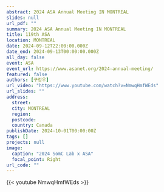 ```yaml
---
abstract: 2024 ASA Annual Meeting IN MONTREAL
slides: null
url_pdf: ""
summary: 2024 ASA Annual Meeting IN MONTREAL
title: 119th ASA 
location: MONTREAL
date: 2024-09-12T22:00:00.000Z
date_end: 2024-09-13T00:00:00.000Z
all_day: false
event: ASA
event_url: https://www.asanet.org/2024-annual-meeting/
featured: false
authors: [구정우]
url_video: "https://www.youtube.com/watch?v=NmwqHmfWEds"
url_slides: ""
address:
  street: 
  city: MONTREAL
  region: 
  postcode: 
  country: Canada
publishDate: 2024-10-01T00:00:00Z
tags: []
projects: null
image:
  caption: "2024 SomC Lab x ASA"
  focal_point: Right
url_code: ""
---
```


{{< youtube NmwqHmfWEds >}}
